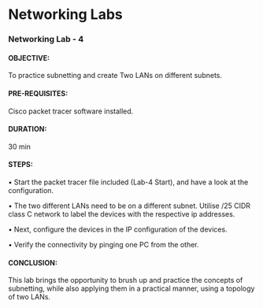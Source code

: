 
# Networking Labs

### Networking Lab - 4 

#### OBJECTIVE: 
To practice subnetting and create Two LANs on different subnets.
#### PRE-REQUISITES: 
Cisco packet tracer software installed.
#### DURATION: 
30 min

#### STEPS:

•	Start the packet tracer file included (Lab-4 Start), and have a look at the configuration.

•	The two different LANs need to be on a different subnet. Utilise /25 CIDR class C network to label the devices with the respective ip addresses.

•	Next, configure the devices in the IP configuration of the devices.

•	Verify the connectivity by pinging one PC from the other.

#### CONCLUSION:  
This lab brings the opportunity to brush up and practice the concepts of subnetting, while also applying them in a practical manner, using a topology of two LANs.
